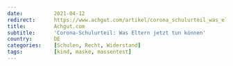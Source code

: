 ```yaml
---
date:          2021-04-12
redirect:      https://www.achgut.com/artikel/corona_schulurteil_was_eltern_jetzt_tun_koennen
title:         Achgut.com
subtitle:      'Corona-Schulurteil: Was Eltern jetzt tun können'
country:       DE
categories:    [Schulen, Recht, Widerstand]
tags:          [kind, maske, massentest]
---
```

